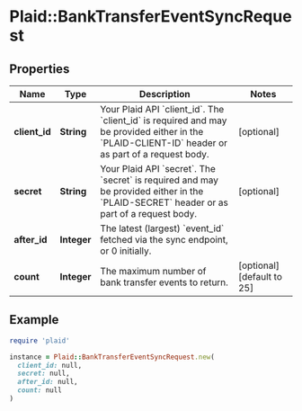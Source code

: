 # Plaid::BankTransferEventSyncRequest

## Properties

| Name | Type | Description | Notes |
| ---- | ---- | ----------- | ----- |
| **client_id** | **String** | Your Plaid API &#x60;client_id&#x60;. The &#x60;client_id&#x60; is required and may be provided either in the &#x60;PLAID-CLIENT-ID&#x60; header or as part of a request body. | [optional] |
| **secret** | **String** | Your Plaid API &#x60;secret&#x60;. The &#x60;secret&#x60; is required and may be provided either in the &#x60;PLAID-SECRET&#x60; header or as part of a request body. | [optional] |
| **after_id** | **Integer** | The latest (largest) &#x60;event_id&#x60; fetched via the sync endpoint, or 0 initially. |  |
| **count** | **Integer** | The maximum number of bank transfer events to return. | [optional][default to 25] |

## Example

```ruby
require 'plaid'

instance = Plaid::BankTransferEventSyncRequest.new(
  client_id: null,
  secret: null,
  after_id: null,
  count: null
)
```

